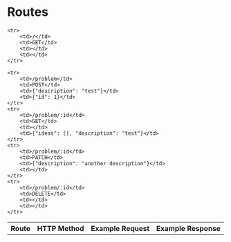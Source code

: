 Routes
======

<table>
	<tr>
		<th>Route</th>
		<th>HTTP Method</th>
		<th>Example Request</th>
		<th>Example Response</th>
	</tr>

	<tr>
		<td>/</td>
		<td>GET</td>
		<td></td>
		<td></td>
	</tr>

	<tr>
		<td>/problem</td>
		<td>POST</td>
		<td>{"description": "test"}</td>
		<td>{"id": 1}</td>
	</tr>
	<tr>
		<td>/problem/:id</td>
		<td>GET</td>
		<td></td>
		<td>{"ideas": [], "description": "test"}</td>
	</tr>
	<tr>
		<td>/problem/:id</td>
		<td>PATCH</td>
		<td>{"description": "another description"}</td>
		<td></td>
	</tr>
	<tr>
		<td>/problem/:id</td>
		<td>DELETE</td>
		<td></td>
		<td></td>
	</tr>
</table>

